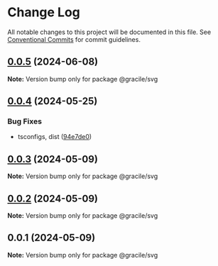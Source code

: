 # Change Log

All notable changes to this project will be documented in this file.
See [Conventional Commits](https://conventionalcommits.org) for commit guidelines.

## [0.0.5](https://github.com/gracile-web/gracile/compare/@gracile/svg@0.0.4...@gracile/svg@0.0.5) (2024-06-08)

**Note:** Version bump only for package @gracile/svg

## [0.0.4](https://github.com/gracile-web/gracile/compare/@gracile/svg@0.0.3...@gracile/svg@0.0.4) (2024-05-25)

### Bug Fixes

* tsconfigs, dist ([94e7de0](https://github.com/gracile-web/gracile/commit/94e7de079f887bee5936c8b0f8a0301f60c8b215))

## [0.0.3](https://github.com/gracile-web/gracile/compare/@gracile/svg@0.0.2...@gracile/svg@0.0.3) (2024-05-09)

**Note:** Version bump only for package @gracile/svg

## [0.0.2](https://github.com/gracile-web/gracile/compare/@gracile/svg@0.0.1...@gracile/svg@0.0.2) (2024-05-09)

**Note:** Version bump only for package @gracile/svg

## 0.0.1 (2024-05-09)

**Note:** Version bump only for package @gracile/svg
